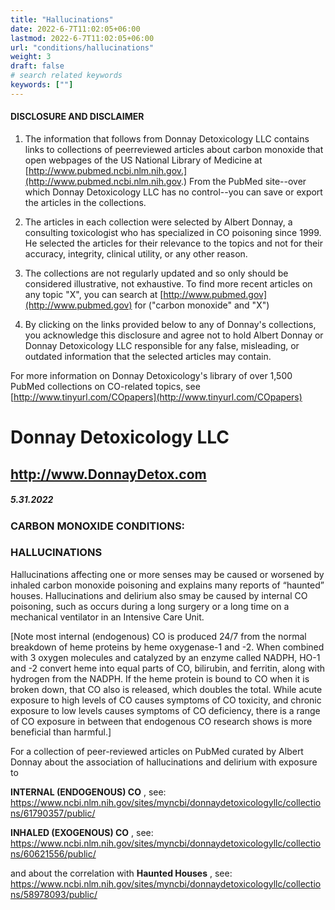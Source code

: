 ```yaml
---
title: "Hallucinations"
date: 2022-6-7T11:02:05+06:00
lastmod: 2022-6-7T11:02:05+06:00
url: "conditions/hallucinations"
weight: 3
draft: false
# search related keywords
keywords: [""]
---
```


#### DISCLOSURE AND DISCLAIMER 

1) The information that follows from Donnay Detoxicology LLC contains links to collections of peerreviewed articles about carbon monoxide that open webpages of the US National Library of Medicine at [http://www.pubmed.ncbi.nlm.nih.gov.](http://www.pubmed.ncbi.nlm.nih.gov.) From the PubMed site--over which Donnay Detoxicology LLC has no control--you can save or export the articles in the collections. 

2) The articles in each collection were selected by Albert Donnay, a consulting toxicologist who has specialized in CO poisoning since 1999. He selected the articles for their relevance to the topics and not for their accuracy, integrity, clinical utility, or any other reason. 

3) The collections are not regularly updated and so only should be considered illustrative, not exhaustive. To find more recent articles on any topic "X", you can search at [http://www.pubmed.gov](http://www.pubmed.gov) for ("carbon monoxide" and "X") 

4) By clicking on the links provided below to any of Donnay's collections, you acknowledge this disclosure and agree not to hold Albert Donnay or Donnay Detoxicology LLC responsible for any false, misleading, or outdated information that the selected articles may contain. 

For more information on Donnay Detoxicology's library of over 1,500 PubMed collections on CO-related topics, see [http://www.tinyurl.com/COpapers](http://www.tinyurl.com/COpapers) 


# Donnay Detoxicology LLC 

## http://www.DonnayDetox.com 

##### 5.31.2022 

### CARBON MONOXIDE CONDITIONS: 

### HALLUCINATIONS 

Hallucinations affecting one or more senses may be caused or worsened by inhaled carbon monoxide poisoning and explains many reports of “haunted” houses. Hallucinations and delirium also smay be caused by internal CO poisoning, such as occurs during a long surgery or a long time on a mechanical ventilator in an Intensive Care Unit. 

[Note most internal (endogenous) CO is produced 24/7 from the normal breakdown of heme proteins by heme oxygenase-1 and -2. When combined with 3 oxygen molecules and catalyzed by an enzyme called NADPH, HO-1 and -2 convert heme into equal parts of CO, bilirubin, and ferritin, along with hydrogen from the NADPH. If the heme protein is bound to CO when it is broken down, that CO also is released, which doubles the total. While acute exposure to high levels of CO causes symptoms of CO toxicity, and chronic exposure to low levels causes symptoms of CO deficiency, there is a range of CO exposure in between that endogenous CO research shows is more beneficial than harmful.] 

For a collection of peer-reviewed articles on PubMed curated by Albert Donnay about the association of hallucinations and delirium with exposure to 

**INTERNAL (ENDOGENOUS) CO** , see: https://www.ncbi.nlm.nih.gov/sites/myncbi/donnaydetoxicologyllc/collections/61790357/public/ 

**INHALED (EXOGENOUS) CO** , see: https://www.ncbi.nlm.nih.gov/sites/myncbi/donnaydetoxicologyllc/collections/60621556/public/ 

and about the correlation with **Haunted Houses** , see: https://www.ncbi.nlm.nih.gov/sites/myncbi/donnaydetoxicologyllc/collections/58978093/public/ 


